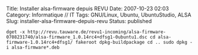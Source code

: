 Title: Installer alsa-firmware depuis REVU
Date: 2007-10-23 02:03
Category: Informatique // IT
Tags: GNU/Linux, Ubuntu, UbuntuStudio, ALSA
Slug: installer-alsa-firmware-depuis-revu
Status: published

`dget -x http://revu.tauware.de/revu1-incoming/alsa-firmware-0708231740/alsa-firmware_1.0.14rc4+dfsg1-0ubuntu1.dsc cd alsa-firmware-1.0.14rc4+dfsg1/ fakeroot dpkg-buildpackage cd .. sudo dpkg -i alsa-firmware*.deb`
